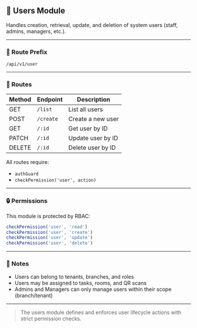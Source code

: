 ## 👤 Users Module

Handles creation, retrieval, update, and deletion of system users (staff, admins, managers, etc.).

---

### 📌 Route Prefix

`/api/v1/user`

---

### 🔗 Routes

| Method | Endpoint  | Description       |
| ------ | --------- | ----------------- |
| GET    | `/list`   | List all users    |
| POST   | `/create` | Create a new user |
| GET    | `/:id`    | Get user by ID    |
| PATCH  | `/:id`    | Update user by ID |
| DELETE | `/:id`    | Delete user by ID |

All routes require:

* `authGuard`
* `checkPermission('user', action)`

---

### 🔒 Permissions

This module is protected by RBAC:

```js
checkPermission('user', 'read')
checkPermission('user', 'create')
checkPermission('user', 'update')
checkPermission('user', 'delete')
```

---

### 🧠 Notes

* Users can belong to tenants, branches, and roles
* Users may be assigned to tasks, rooms, and QR scans
* Admins and Managers can only manage users within their scope (branch/tenant)

---

> The users module defines and enforces user lifecycle actions with strict permission checks.